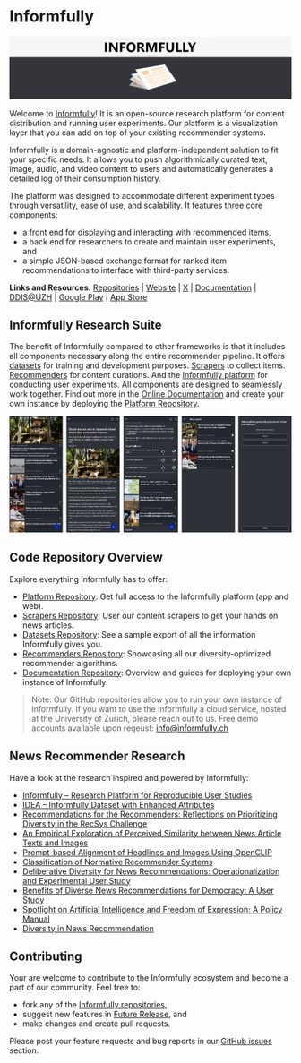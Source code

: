 # Informfully

![Informfully](https://raw.githubusercontent.com/Informfully/Documentation/main/docs/source/img/logo_banner.png)

Welcome to [Informfully](https://informfully.ch/)!
It is an open-source research platform for content distribution and running user experiments.
Our platform is a visualization layer that you can add on top of your existing recommender systems.

Informfully is a domain-agnostic and platform-independent solution to fit your specific needs.
It allows you to push algorithmically curated text, image, audio, and video content to users and automatically generates a detailed log of their consumption history.

The platform was designed to accommodate different experiment types through versatility, ease of use, and scalability.
It features three core components: 
* a front end for displaying and interacting with recommended items, 
* a back end for researchers to create and maintain user experiments, and 
* a simple JSON-based exchange format for ranked item recommendations to interface with third-party services.

**Links and Resources:** [Repositories](https://github.com/orgs/Informfully/repositories) | [Website](https://informfully.ch) | [X](https://x.com/informfully) | [Documentation](https://informfully.readthedocs.io) | [DDIS@UZH](https://www.ifi.uzh.ch/en/ddis.html) | [Google Play](https://play.google.com/store/apps/details?id=ch.uzh.ifi.news) | [App Store](https://apps.apple.com/us/app/informfully/id1460234202)


## Informfully Research Suite

The benefit of Informfully compared to other frameworks is that it includes all components necessary along the entire recommender pipeline.
It offers [datasets](https://github.com/Informfully/Datasets) for training and development purposes.
[Scrapers](https://github.com/Informfully/Scrapers) to collect items.
[Recommenders](https://github.com/Informfully/Recommenders) for content curations.
And the [Informfully platform](https://github.com/Informfully/Platform) for conducting user experiments.
All components are designed to seamlessly work together.
Find out more in the [Online Documentation](https://informfully.readthedocs.io/en/latest/app.html) and create your own instance by deploying the  [Platform Repository](https://github.com/Informfully/Platform).

![Screenshots](https://raw.githubusercontent.com/Informfully/Documentation/main/docs/source/img/informfully_assets/informfully_app_screens.png)

## Code Repository Overview

Explore everything Informfully has to offer:

* [Platform Repository](https://github.com/Informfully/Platform): Get full access to the Informfully platform (app and web).
* [Scrapers Repository](https://github.com/Informfully/Scrapers): User our content scrapers to get your hands on news articles.
* [Datasets Repository](https://github.com/Informfully/Datasets): See a sample export of all the information Informfully gives you.
* [Recommenders Repository](https://github.com/Informfully/Recommenders): Showcasing all our diversity-optimized recommender algorithms.
* [Documentation Repository](https://github.com/Informfully/Documentation): Overview and guides for deploying your own instance of Informfully.

> Note: Our GitHub repositories allow you to run your own instance of Informfully.
If you want to use the Informfully a cloud service, hosted at the University of Zurich, please reach out to us.
Free demo accounts available upon reqeust: info@informfully.ch


## News Recommender Research

Have a look at the research inspired and powered by Informfully:

* [Informfully – Research Platform for Reproducible User Studies](https://dl.acm.org/doi/10.1145/3640457.3688066)
* [IDEA – Informfully Dataset with Enhanced Attributes](https://www.researchgate.net/publication/384631002_IDEA_-_Informfully_Dataset_with_Enhanced_Attributes)
* [Recommendations for the Recommenders: Reflections on Prioritizing Diversity in the RecSys Challenge](https://www.researchgate.net/publication/383261868_Recommendations_for_the_Recommenders_Reflections_on_Prioritizing_Diversity_in_the_RecSys_Challenge)
* [An Empirical Exploration of Perceived Similarity between News Article Texts and Images](https://ceur-ws.org/Vol-3658/paper8.pdf)
* [Prompt-based Alignment of Headlines and Images Using OpenCLIP](https://ceur-ws.org/Vol-3658/paper7.pdf)
* [Classification of Normative Recommender Systems](https://ceur-ws.org/Vol-3639/short3.pdf)
* [Deliberative Diversity for News Recommendations: Operationalization and Experimental User Study](https://dl.acm.org/doi/abs/10.1145/3604915.3608834)
* [Benefits of Diverse News Recommendations for Democracy: A User Study](https://www.tandfonline.com/doi/full/10.1080/21670811.2021.2021804)
* [Spotlight on Artificial Intelligence and Freedom of Expression: A Policy Manual](https://papers.ssrn.com/sol3/papers.cfm?abstract_id=4060166)
* [Diversity in News Recommendation](https://drops.dagstuhl.de/entities/document/10.4230/DagMan.9.1.43)

## Contributing

Your are welcome to contribute to the Informfully ecosystem and become a part of our community. Feel free to:
  - fork any of the [Informfully repositories](https://github.com/Informfully/Documentation),
  - suggest new features in [Future Release](https://github.com/orgs/Informfully/projects/1), and
  - make changes and create pull requests.

Please post your feature requests and bug reports in our [GitHub issues](https://github.com/Informfully/Documentation/issues) section.
